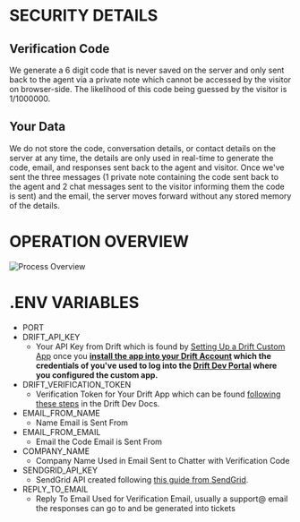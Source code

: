 # SECURITY DETAILS
## Verification Code
We generate a 6 digit code that is never saved on the server and only sent back to the agent via a private note which cannot be accessed by the visitor on browser-side. The likelihood of this code being guessed by the visitor is 1/1000000.
## Your Data
We do not store the code, conversation details, or contact details on the server at any time, the details are only used in real-time to generate the code, email, and responses sent back to the agent and visitor. Once we've sent the three messages (1 private note containing the code sent back to the agent and 2 chat messages sent to the visitor informing them the code is sent) and the email, the server moves forward without any stored memory of the details.

# OPERATION OVERVIEW
![Process Overview](https://res.cloudinary.com/dikum9cue/image/upload/v1681063955/Untitled_-_Frame_1_2_oacb3m.jpg)

# .ENV VARIABLES
- PORT
- DRIFT_API_KEY
  - Your API Key from Drift which is found by [Setting Up a Drift Custom App](https://devdocs.drift.com/docs/quick-start) once you **[install the app into your Drift Account](https://devdocs.drift.com/docs/quick-start#3-install-it-to-your-drift-account-) which the credentials of you've used to log into the [Drift Dev Portal](https://dev.drift.com/) where you configured the custom app.**
- DRIFT_VERIFICATION_TOKEN
  - Verification Token for Your Drift App which can be found [following these steps](https://devdocs.drift.com/docs/webhook-events-1#verification-token) in the Drift Dev Docs.
- EMAIL_FROM_NAME
  - Name Email is Sent From
- EMAIL_FROM_EMAIL
  - Email the Code Email is Sent From
- COMPANY_NAME
  - Company Name Used in Email Sent to Chatter with Verification Code
- SENDGRID_API_KEY
  - SendGrid API created following [this guide from SendGrid](https://docs.sendgrid.com/ui/account-and-settings/api-keys#creating-an-api-key).
- REPLY_TO_EMAIL
  - Reply To Email Used for Verification Email, usually a support@ email the responses can go to and be generated into tickets
